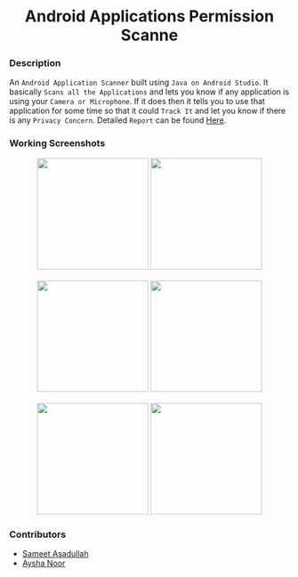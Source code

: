 <h1 align="center">Android Applications Permission Scanne</h1>

### Description
An `Android Application Scanner` built using `Java on Android Studio`. It basically `Scans all the Applications` and lets you know if any application is using your `Camera or Microphone`. If it does then it tells you to use that application for some time so that it could `Track It` and let you know if there is any `Privacy Concern`. Detailed `Report` can be found [Here](https://github.com/SameetAsadullah/Android-Applications-Permission-Scanner/blob/main/Report.pdf).

### Working Screenshots
<div align="center">
  <img src = "https://github.com/SameetAsadullah/Android-Applications-Permission-Scanner/blob/main/extras/working-ss-1.jpg" alt = "" width="200px"/>
  <img src = "https://github.com/SameetAsadullah/Android-Applications-Permission-Scanner/blob/main/extras/working-ss-2.jpg" alt = "" width="200px"/>
</div>
<br/>
<div align="center">
  <img src = "https://github.com/SameetAsadullah/Android-Applications-Permission-Scanner/blob/main/extras/working-ss-3.jpg" alt = "" width="200px"/>
  <img src = "https://github.com/SameetAsadullah/Android-Applications-Permission-Scanner/blob/main/extras/working-ss-4.jpg" alt = "" width="200px"/>
</div>
<br/>
<div align="center">
  <img src = "https://github.com/SameetAsadullah/Android-Applications-Permission-Scanner/blob/main/extras/working-ss-5.jpg" alt = "" width="200px"/>
  <img src = "https://github.com/SameetAsadullah/Android-Applications-Permission-Scanner/blob/main/extras/working-ss-6.jpg" alt = "" width="200px"/>
</div>
  
### Contributors
- [Sameet Asadullah](https://github.com/SameetAsadullah)
- [Aysha Noor](https://github.com/ayshanoorr)
